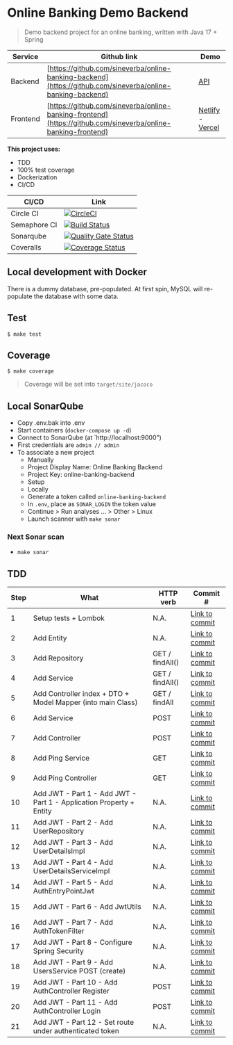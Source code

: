 Online Banking Demo Backend
===========================

> Demo backend project for an online banking, written with Java 17 + Spring

| Service | Github link | Demo |
| ------- | ----------- | ---- |
| Backend | [https://github.com/sineverba/online-banking-backend](https://github.com/sineverba/online-banking-backend) | [API](TODO) |
| Frontend | [https://github.com/sineverba/online-banking-frontend](https://github.com/sineverba/online-banking-frontend) | [Netlify](TODO) - [Vercel](TODO) |

__This project uses:__

+ TDD
+ 100% test coverage
+ Dockerization
+ CI/CD

| CI/CD | Link |
| ----- | ---- |
| Circle CI | [![CircleCI](https://circleci.com/gh/sineverba/online-banking-backend.svg?style=svg)](https://circleci.com/gh/sineverba/online-banking-backend) |
| Semaphore CI | [![Build Status](https://sineverba.semaphoreci.com/badges/online-banking-backend.svg)](https://sineverba.semaphoreci.com/projects/online-banking-backend) |
| Sonarqube | [![Quality Gate Status](https://sonarcloud.io/api/project_badges/measure?project=sineverba_online-banking-backend&metric=alert_status)](https://sonarcloud.io/dashboard?id=sineverba_online-banking-backend) |
| Coveralls | [![Coverage Status](https://coveralls.io/repos/github/sineverba/online-banking-backend/badge.svg?branch=master)](https://coveralls.io/github/sineverba/online-banking-backend?branch=master) |

## Local development with Docker

There is a dummy database, pre-populated. At first spin, MySQL will re-populate the database with some data.


## Test
`$ make test`

## Coverage
`$ make coverage`

> Coverage will be set into `target/site/jacoco`

## Local SonarQube

+ Copy .env.bak into .env
+ Start containers (`docker-compose up -d`)
+ Connect to SonarQube (at `http://localhost:9000")
+ First credentials are `admin // admin`
+ To associate a new project
  + Manually
  + Project Display Name: Online Banking Backend
  + Project Key: online-banking-backend
  + Setup
  + Locally
  + Generate a token called `online-banking-backend`
  + In `.env`, place as `SONAR_LOGIN` the token value
  + Continue > Run analyses ... > Other > Linux
  + Launch scanner with `make sonar`

### Next Sonar scan

+ `make sonar`

## TDD

| Step | What | HTTP verb | Commit # |
| ---- | ---- | --------- | -------- |
| 1 | Setup tests + Lombok | N.A. | [Link to commit](https://github.com/sineverba/online-banking-backend/commit/ca5e5863ecd7434422b41708fb55db6a5f5b77ac) |
| 2 | Add Entity | N.A. | [Link to commit](https://github.com/sineverba/online-banking-backend/commit/9ebeddc0020e7e1246ad65c3068fbe59b54688b2) |
| 3 | Add Repository | GET / findAll() | [Link to commit](https://github.com/sineverba/online-banking-backend/commit/af84fa1dfda955b0fe779dc249cd447d573b5f6f) |
| 4 | Add Service | GET / findAll() | [Link to commit](https://github.com/sineverba/online-banking-backend/commit/0fba806b852d2ca84b1d67a4f4f859261fba9907) |
| 5 | Add Controller index + DTO + Model Mapper (into main Class) | GET / findAll | [Link to commit](https://github.com/sineverba/online-banking-backend/commit/4aabe04ad4f21f3e342d33edff7832ab92e1e551) |
| 6 | Add Service | POST | [Link to commit](https://github.com/sineverba/online-banking-backend/commit/3915553d740e95f711245cb38b621b6ea981d641) |
| 7 | Add Controller | POST | [Link to commit](https://github.com/sineverba/online-banking-backend/commit/0f9eebb849d3785065d7f37ac252c34ff30a0a56) |
| 8 | Add Ping Service | GET | [Link to commit](https://github.com/sineverba/online-banking-backend/commit/82745431e03beb29638afbdeff1619da031eff7b) |
| 9 | Add Ping Controller | GET | [Link to commit](https://github.com/sineverba/online-banking-backend/commit/6281f4e0827475dd22763fce23f798f37218f919) |
| 10 | Add JWT - Part 1 - Add JWT - Part 1 - Application Property + Entity | N.A. | [Link to commit](https://github.com/sineverba/online-banking-backend/commit/ca9306602b5581414262e0024cfae3c720eee506) |
| 11 | Add JWT - Part 2 - Add UserRepository | N.A. | [Link to commit](https://github.com/sineverba/online-banking-backend/commit/2de66cc0541b4dc6a5ef7e1e7eac36320c85de3e) |
| 12 | Add JWT - Part 3 - Add UserDetailsImpl | N.A. | [Link to commit](https://github.com/sineverba/online-banking-backend/commit/1ab5673f358bcf5607aa417009c3b5039efa8e45) |
| 13 | Add JWT - Part 4 - Add UserDetailsServiceImpl | N.A. | [Link to commit](https://github.com/sineverba/online-banking-backend/commit/14377c80d0f8dd1cd182f3cb26e3ca481a22efe6) |
| 14 | Add JWT - Part 5 - Add AuthEntryPointJwt | N.A. | [Link to commit](https://github.com/sineverba/online-banking-backend/commit/b803015087d0817de3549ae558e59a9bd39c0380) |
| 15 | Add JWT - Part 6 - Add JwtUtils | N.A. | [Link to commit](https://github.com/sineverba/online-banking-backend/commit/95f33c994582566c09776fb451bf59238e07dc75) |
| 16 | Add JWT - Part 7 - Add AuthTokenFilter | N.A. | [Link to commit](https://github.com/sineverba/online-banking-backend/commit/b9bd76f532a1f4ac75b209320115febf5288d5c4) |
| 17 | Add JWT - Part 8 - Configure Spring Security | N.A. | [Link to commit](https://github.com/sineverba/online-banking-backend/commit/5c5a2231f1dc127c2030c91bcbf230c006744308) |
| 18 | Add JWT - Part 9 - Add UsersService POST (create) | N.A. | [Link to commit](https://github.com/sineverba/online-banking-backend/commit/59e66d093863d88f771b87350bb076d86759dcba) |
| 19 | Add JWT - Part 10 - Add AuthController Register | POST | [Link to commit](https://github.com/sineverba/online-banking-backend/commit/4b424a76e3c4b2f90768f07843bfda84585db260) |
| 20 | Add JWT - Part 11 - Add AuthController Login | POST | [Link to commit](https://github.com/sineverba/online-banking-backend/commit/c16a2e40a1b76959771b269c9fc94250ec42acc5) |
| 21 | Add JWT - Part 12 - Set route under authenticated token | N.A. | [Link to commit](https://github.com/sineverba/online-banking-backend/commit/73037762c84f04f419d405b8fee7f2c229625f35) |